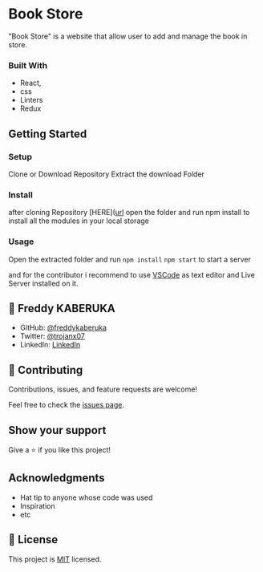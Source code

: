 # Book Store

"Book Store" is a website that allow user to add and manage the book in store.

### Built With

 - React,
 - css
 - Linters
 - Redux

## Getting Started

### Setup

Clone or Download Repository
Extract the download Folder

### Install

after cloning Repository [HERE]([url](https://github.com/freddykaberuka/bookstore.git) open the folder and run npm install to install all the modules in your local storage

### Usage

Open the extracted folder and run 
`npm install`
`npm start` to start a server

and for the contributor i recommend to use [VSCode](https://code.visualstudio.com/) as text editor and Live Server installed on it.

## 👤 **Freddy KABERUKA**

- GitHub: [@freddykaberuka](https://github.com/freddykaberuka)
- Twitter: [@trojanx07](https://twitter.com/trojanx07)
- LinkedIn: [LinkedIn](https://www.linkedin.com/in/kaberuka-freddy-853b08153/)

## 🤝 Contributing

Contributions, issues, and feature requests are welcome!

Feel free to check the [issues page](../../issues/).

## Show your support

Give a ⭐️ if you like this project!

## Acknowledgments

- Hat tip to anyone whose code was used
- Inspiration
- etc
## 📝 License

This project is [MIT](./MIT.md) licensed.
